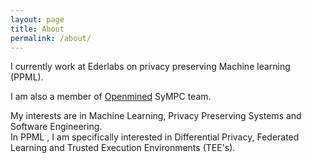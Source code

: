 ```yaml
---
layout: page
title: About
permalink: /about/
---
```


I currently work at Ederlabs on privacy preserving Machine learning (PPML).

I am also a member of [Openmined](https://www.openmined.org/) SyMPC team.

My interests are in Machine Learning, Privacy Preserving Systems and Software Engineering.<br />
In PPML , I am specifically interested in Differential Privacy, Federated Learning and Trusted Execution Environments (TEE's).
